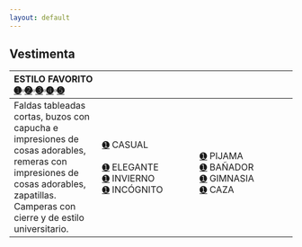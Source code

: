 ```yaml
---
layout: default
---
```

## Vestimenta

| ESTILO FAVORITO<br>[➊](https://sta.sh/29w14vvfx8d)▫[➋](https://sta.sh/22faaw7w9j9y)▫[➌](https://sta.sh/2mndf00sr4x)▫[➍](https://sta.sh/08z4f1erf7e)▫[➎](https://sta.sh/218h0sldmujk)| | |
|:-------------|:------------------|:------|
|Faldas tableadas cortas, buzos con capucha e impresiones de cosas adorables, remeras con impresiones de cosas adorables, zapatillas. Camperas con cierre y de estilo universitario.| [➊](https://sta.sh/210y5on9psea) CASUAL &nbsp;&nbsp;&nbsp;&nbsp;&nbsp;&nbsp;&nbsp;&nbsp;&nbsp;&nbsp;&nbsp;&nbsp;&nbsp;&nbsp;&nbsp;&nbsp;&nbsp;&nbsp;&nbsp;&nbsp;&nbsp;&nbsp;&nbsp;&nbsp;&nbsp;&nbsp;&nbsp;&nbsp;&nbsp;&nbsp;&nbsp;&nbsp;&nbsp;&nbsp;&nbsp;&nbsp; <br> [➊](https://sta.sh/21kyc761lzi0) ELEGANTE  <br>[➊](https://sta.sh/2iaccneb6zh) INVIERNO <br>[➊](https://sta.sh/2qfftkgqesd) INCÓGNITO |&nbsp;&nbsp;&nbsp;&nbsp;&nbsp;&nbsp;&nbsp;&nbsp;&nbsp;&nbsp;&nbsp;&nbsp;&nbsp;&nbsp;&nbsp;&nbsp;&nbsp;&nbsp;&nbsp;&nbsp;&nbsp;&nbsp;&nbsp;&nbsp;&nbsp;&nbsp;&nbsp;&nbsp;&nbsp;&nbsp;&nbsp;&nbsp;&nbsp;&nbsp;&nbsp;&nbsp; [➊](https://sta.sh/21tjulmdwpcm) PIJAMA <br>[➊](https://sta.sh/0kkiwqyxzqy) BAÑADOR <br>[➊](https://sta.sh/21y07g4m4sbc) GIMNASIA <br>[➊](https://sta.sh/2bz1vp69nmj) CAZA  |





